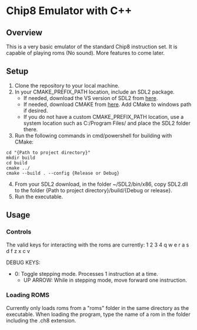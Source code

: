 # Chip8 Emulator with C++

## Overview

This is a very basic emulator of the standard Chip8 instruction set.  It is capable of playing roms (No sound).  More features to come later.

## Setup

1. Clone the repository to your local machine.
2. In your CMAKE_PREFIX_PATH location, include an SDL2 package.
   - If needed, download the VS version of SDL2 from [here](https://github.com/libsdl-org/SDL).
   - If needed, download CMAKE from [here](https://cmake.org/).  Add CMake to windows path if desired.
   - If you do not have a custom CMAKE_PREFIX_PATH location, use a system location such as C:/Program Files/ and place the SDL2 folder there.
3. Run the following commands in cmd/powershell for building with CMake:
```
cd "{Path to project directory}"
mkdir build
cd build
cmake ../
cmake --build . --config {Release or Debug}
```
4. From your SDL2 download, in the folder ~/SDL2/bin/x86, copy SDL2.dll to the folder {Path to project directory}/build/{Debug or release}.
5. Run the executable.

## Usage

### Controls

The valid keys for interacting with the roms are currently:
    1 2 3 4
    q w e r
    a s d f
    z x c v 

DEBUG KEYS:
- 0: Toggle stepping mode.  Processes 1 instruction at a time.
  - UP ARROW: While in stepping mode, move forward one instruction.

### Loading ROMS

Currently only loads roms from a "roms" folder in the same directory as the executable.  When loading the program, type the name of a rom in the folder including the .ch8 extension.